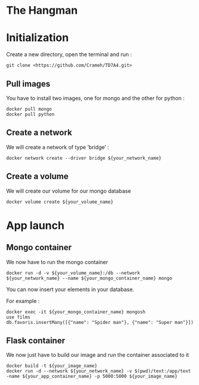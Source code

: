 # The Hangman

# Initialization

Create a new directory, open the terminal and run :

```
git clone <https://github.com/Crameh/TD7A4.git>
```

## Pull images

You have to install two images, one for mongo and the other for python :

```
docker pull mongo
docker pull python
```

## Create a network

We will create a network of type ‘bridge’ :

```
docker network create --driver bridge ${your_network_name}
```

## Create a volume

We will create our volume for our mongo database

```
docker volume create ${your_volume_name}
```

# App launch

## Mongo container

We now have to run the mongo container

```
docker run -d -v ${your_volume_name}:/db --network ${your_network_name} --name ${your_mongo_container_name} mongo
```

You can now insert your elements in your database.

For example :

```
docker exec -it ${your_mongo_container_name} mongosh
use films
db.favoris.insertMany([{"name": "Spider man"}, {"name": "Super man"}])
```

## Flask container

We now just have to build our image and run the container associated to it

```
docker build -t ${your_image_name}
docker run -d --network ${your_network_name} -v $(pwd)/text:/app/text -name ${your_app_container_name} -p 5000:5000 ${your_image_name}
```
